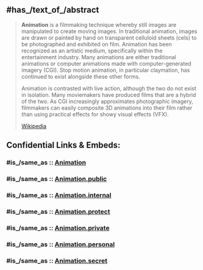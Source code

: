 ﻿---
Commons_category: Animations
Commons_gallery: Animation
described_by_source:
- '[[_Standards/WikiData/WD~Great_Soviet_Encyclopedia_(1926_1947),20078554]]'
- '[[_Standards/WikiData/WD~Q131308011,131308011]]'
Dewey_Decimal_Classification: 778.5347
different_from: '[[_Standards/WikiData/WD~animation,130285417]]'
discoverer_or_inventor: '[[_Standards/WikiData/WD~Charles-Émile_Reynaud,286445]]'
hashtag: animation
has_id_wikidata: Q11425
history_of_topic: '[[_Standards/WikiData/WD~history_of_animation,15272421]]'
image: "http://commons.wikimedia.org/wiki/Special:FilePath/Animated%20GIF%20from%20the%201919%20Feline%20folies%20by%20Pat%20Sullivan.gif"
instance_of: '[[_Standards/WikiData/WD~cinematic_technique,1001378]]'
IPTC_NewsCode: mediatopic/20000003
Krugosvet_article: kultura_i_obrazovanie/teatr_i_kino/ANIMATSIYA.html
MeSH_tree_code:
- V01.110
- V02.120
OmegaWiki_Defined_Meaning: 433137
practiced_by:
- '[[_Standards/WikiData/WD~animator,266569]]'
- '[[_Standards/WikiData/WD~animation_director,779815]]'
- '[[_Standards/WikiData/WD~animated_film_director,132176156]]'
product_material_or_service_produced_or_provided:
- '[[_Standards/WikiData/WD~animated_film,202866]]'
- '[[_Standards/WikiData/WD~animated_series,581714]]'
- '[[_Standards/WikiData/WD~animated_art,16678561]]'
pronunciation_audio: "http://commons.wikimedia.org/wiki/Special:FilePath/De-Animation2.ogg"
Stack_Exchange_tag: "https://stackoverflow.com/tags/animation"
subclass_of: '[[_Standards/WikiData/WD~filmmaking,932586]]'
subreddit: animation
time_of_discovery_or_invention:
- 1892-10-28
- 1888-12-01
topic_s_main_template: '[[_Standards/WikiData/WD~Template_Animation,6679926]]'
topic_s_main_Wikimedia_portal: '[[_Standards/WikiData/WD~Portal_Animation,11249923]]'
UMLS_CUI: C0376650
WordLift_URL: "http://data.thenextweb.com/tnw/entity/animation"
---

## #has_/text_of_/abstract 

> **Animation** is a filmmaking technique whereby still images are manipulated to create moving images. In traditional animation, images are drawn or painted by hand on transparent celluloid sheets (cels) to be photographed and exhibited on film. Animation has been recognized as an artistic medium, specifically within the entertainment industry. Many animations are either traditional animations or computer animations made with computer-generated imagery (CGI). Stop motion animation, in particular claymation, has continued to exist alongside these other forms.
>
> Animation is contrasted with live action, although the two do not exist in isolation. Many moviemakers have produced films that are a hybrid of the two. As CGI increasingly approximates photographic imagery, filmmakers can easily composite 3D animations into their film rather than using practical effects for showy visual effects (VFX).
>
> [Wikipedia](https://en.wikipedia.org/wiki/Animation) 


## Confidential Links & Embeds: 

### #is_/same_as :: [Animation](Animation.md) 

### #is_/same_as :: [Animation.public](/_public/Society/Communication/Media/Movie/Animation.public.md) 

### #is_/same_as :: [Animation.internal](/_internal/Society/Communication/Media/Movie/Animation.internal.md) 

### #is_/same_as :: [Animation.protect](/_protect/Society/Communication/Media/Movie/Animation.protect.md) 

### #is_/same_as :: [Animation.private](/_private/Society/Communication/Media/Movie/Animation.private.md) 

### #is_/same_as :: [Animation.personal](/_personal/Society/Communication/Media/Movie/Animation.personal.md) 

### #is_/same_as :: [Animation.secret](/_secret/Society/Communication/Media/Movie/Animation.secret.md)

